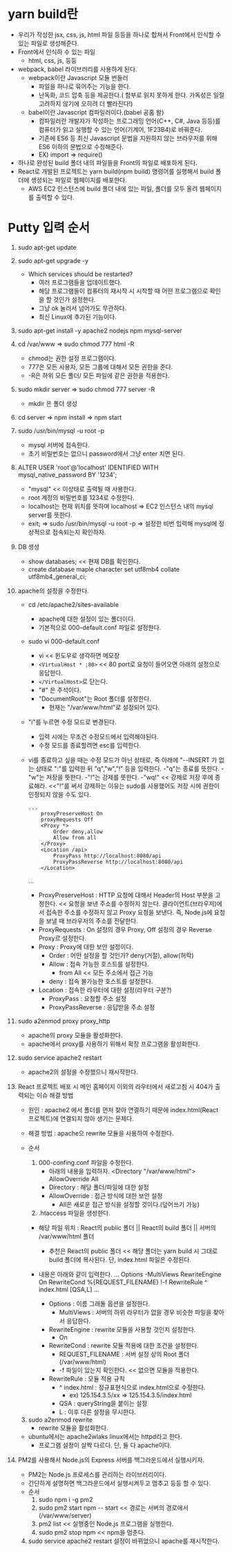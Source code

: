 # yarn build란

- 우리가 작성한 jsx, css, js, html 파일 등등을 하나로 합쳐서 Front에서 인식할 수 있는 파일로 생성해준다.
- Front에서 인식하 수 있는 파일
  - html, css, js, 등등
- webpack, babel 라이브러리를 사용하게 된다.
  - webpack이란 Javascript 모듈 번들러
    - 파일을 하나로 묶어주는 기능을 한다.
    - 난독화, 코드 압축 등을 제공한다.( 함부로 읽지 못하게 한다. 가독성은 일절 고려하지 않기에 오히려 더 빨라진다!)
  - babel이란 Javascript 컴파일러이다.(babel 공홈 왈)
    - 컴파일러란 개발자가 작성하는 프로그래밍 언어(C++, C#, Java 등등)를 컴퓨터가 읽고 실행할 수 있는 언어(기계어, 1F23B4)로 바꿔준다.
    - 기존에 ES6 등 최신 Javascript 문법을 지원하지 않는 브라우저를 위해 ES6 이하의 문법으로 수정해준다.
    - EX) import => require()
- 하나로 완성된 build 폴더 내의 파일들을 Front의 파일로 배포하게 된다.
- React로 개발된 프로젝트는 yarn build(npm build) 명령어를 실행해서 build 폴더에 생성되는 파일로 웹페이지를 배포한다.
  - AWS EC2 인스턴스에 build 폴더 내에 있는 파일, 폴더를 모두 올려 웹페이지를 출력할 수 있다.

# Putty 입력 순서

1.  sudo apt-get update
2.  sudo apt-get upgrade -y
    - Which services should be restarted?
      - 여러 프로그램들을 업데이트했다.
      - 해당 프로그램들이 컴퓨터의 재시작 시 시작할 때 어떤 프로그램으로 확인을 할 것인가 설정한다.
      - 그냥 ok 눌러서 넘어가도 무관하다.
      - 최신 Linux에 추가된 기능이다.
3.  sudo apt-get install -y apache2 nodejs npm mysql-server
4.  cd /var/www => sudo chmod 777 html -R
    - chmod는 권한 설정 프로그램이다.
    - 777은 모든 사용자, 모든 그룹에 대해서 모든 권한을 준다.
    - -R은 하위 모든 폴더/ 모든 파일에 같은 권한을 적용한다.
5.  sudo mkdir server => sudo chmod 777 server -R
    - mkdir 은 폴더 생성
6.  cd server => npm install => npm start
7.  sudo /usr/bin/mysql -u root -p
    - mysql 서버에 접속한다.
    - 초기 비밀번호는 없으니 password에서 그냥 enter 치면 된다.
8.  ALTER USER 'root'@'localhost' IDENTIFIED WITH mysql_native_password BY '1234';

    - "mysql" << 이상태로 출력될 때 사용한다.
    - root 계정의 비밀번호를 1234로 수정한다.
    - localhost는 현재 위치를 뜻하며 localhost => EC2 인스턴스 내의 mysql server를 뜻한다.
    - exit; => sudo /usr/bin/mysql -u root -p => 설정한 비번 입력해 mysql에 정상적으로 접속되는지 확인하자.

9.  DB 생성

    - show databases; << 현재 DB를 확인한다.
    - create database maple character set utf8mb4 collate utf8mb4_general_ci;

10. apache의 설정을 수정한다.

    - cd /etc/apache2/sites-available
      - apache에 대한 설정이 있는 폴더이다.
      - 기본적으로 000-default.conf 파일로 설정한다.
    - sudo vi 000-default.conf
      - vi << 윈도우로 생각하면 메모장
      - `<VirtualHost * :80>` << 80 port로 요청이 들어오면 아래의 설정으로 응답한다.
      - `</VirtualHost>`로 닫는다.
      - "#" 은 주석이다.
      - "DocumentRoot"는 Root 폴더를 설정한다.
        - 현재는 "/var/www/html"로 설정되어 있다.
    - "i"를 누르면 수정 모드로 변경된다.
      - 입력 시에는 무조건 수정모드에서 입력해야된다.
      - 수정 모드를 종료할려면 esc를 입력한다.
    - vi를 종료하고 싶을 때는 수정 모드가 아닌 상태로, 즉 아래에 "--INSERT
      가 없는 상태로 ":"를 입력한 뒤 "q","w","!" 등을 입력한다.
      -"q"는 종료를 뜻한다.
      -"w"는 저장을 뜻한다.
      -"!"는 강제를 뜻한다.
      -"wq!" << 강제로 저장 후에 종료해라. <<"!"를 써서 강제하는 이유는 sudo를 사용했어도 저장 시에 권한이 인정되지 않을 수도 있다.

          ...
              proxyPreserveHost On
              proxyRequests Off
              <Proxy *>
                  Order deny,allow
                  Allow from all
              </Proxy>
              <Location /api>
                  ProxyPass http://localhost:8080/api
                  ProxyPassReverse http://localhost:8080/api
              </Location>

      ...

      - ProxyPreserveHost : HTTP 요청에 대해서 Header의 Host 부분을 고정한다. << 요청을 보낸 주소를 수정하지 않는다. 클라이언트(브라우저)에서 접속한 주소를 수정하지 않고 Proxy 요청을 보낸다. 즉, Node.js에 요청을 보낼 때 브라우저의 주소를 전달한다.
      - ProxyRequests : On 설정의 경우 Proxy, Off 설정의 경우 Reverse Proxy르 설정한다.
      - Proxy : Proxy에 대한 보안 설정이다.
        - Order : 어떤 설정을 할 것인가? deny(거절), allow(허락)
        - Allow : 접속 가능한 호스트를 설정한다.
          - from All << 모든 주소에서 접근 가능
        - deny : 접속 불가능한 호스트를 설정한다.
      - Location : 접속한 라우터에 대한 설정(라우터 구분?)
        - ProxyPass : 요청할 주소 설정
        - ProxyPassReverse : 응답받을 주소 설정

11. sudo a2enmod proxy proxy_http

    - apache의 proxy 모듈을 활성화한다.
    - apache에서 proxy를 사용하기 위해서 확장 프로그램을 활성화한다.

12. sudo service apache2 restart

    - apache2의 설정을 수정했으니 재시작한다.

13. React 프로젝트 배포 시 메인 홈페이지 이외의 라우터에서 새로고침 시 404가 출력되는 이슈 해결 방법

    - 원인 : apache2 에서 폴더를 먼저 찾아 연결하기 때문에 index.html(React 프로젝트)에 연결되지 않아 생기는 문제다.
    - 해결 방법 : apache으 rewrite 모듈을 사용하여 수정한다.
    - 순서

      1. 000-confing.conf 파일을 수정한다.
         - 아래의 내용을 입력하자.
           <Directory "/var/www/html">
           AllowOverride All
           </Directory>
         - Directory : 해당 폴더/파일에 대한 설정
         - AllowOverride : 접근 방식에 대한 보안 설정
           - All은 새로운 접근 방식을 설정할 것이다.(덮어쓰기 가능)
      2. .htaccess 파일을 생성한다.

      - 해당 파일 위치 : React의 public 폴더 || React의 build 폴더 || 서버의 /var/www/html 폴더

        - 추천은 React의 public 폴더 << 해당 폴더는 yarn build 시 그대로 build 폴더에 복사된다. 단, index.html 파일은 수정된다.

      - 내용은 아래와 같이 입력한다.
        ...
        Options -MultiViews
        RewriteEngine On
        RewriteCond %{REQUEST_FILENAME} !-f
        RewriteRule ^ index.html [QSA,L]
        ...

        - Options : 이름 그래돌 옵션을 설정한다.
          - MultiViews : 서버의 하위 라우터가 없을 경우 비슷한 파일을 찾아서 응답한다.
        - RewriteEngine : rewrite 모듈을 사용할 것인지 설정한다.
          - On
        - RewriteCond : rewrite 모듈 적용에 대한 조건을 설정한다.
          - REQUEST_FILENAME : 서버 설정 상의 Root 폴더(/var/www/html)
          - -f 파일이 있는지 확인한다. << 없으면 모듈을 적용한다.
        - RewriteRule : 모듈 적용 규칙
          - ^ index.html : 정규표현식으로 index.html으로 수정한다.
            - ex) 125.154.3.5/xx => 125.154.3.5/index.html
          - QSA : queryString을 붙이는 설정
          - L : 이후 다른 설정을 무시한다.

    3. sudo a2enmod rewrite
       - rewrite 모듈을 활성화한다.

    - ubuntu에서는 apache2wlaks linux에서는 httpd라고 한다.
      - 프로그램 설정이 살짝 다르다. 단, 둘 다 apache이다.

14. PM2를 사용해서 Node.js의 Express 서버를 백그라운드에서 실행시키자.

    - PM2는 Node.js 프로세스를 관리하는 라이브러리이다.
    - 간단하게 설명하면 백그라운드에서 실행시켜두고 멈추고 등등 할 수 있다.
    - 순서
      1. sudo npm i -g pm2
      2. sudo pm2 start npm -- start << 경로는 서버의 경로에서(/var/www/server)
      3. pm2 list << 실행중인 Node.js 프로그램을 실행한다.
      4. sudo pm2 stop npm << npm을 멈춘다.

    4. sudo service apache2 restart
       설정이 바뀌었으니 apache를 재시작한다.
